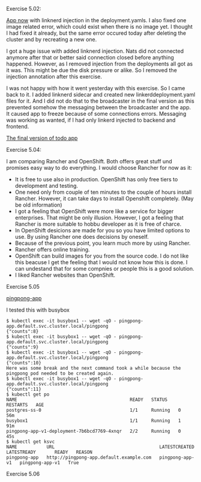 Exercise 5.02:

[App now](https://github.com/outisa/kubernetes-todo-app/tree/1c87cdb410ecf691963ffb4b13be6ee441ca5b80) with linknerd injection in the deployment.yamls. I also fixed one image related error, which could exist when there is no image yet. I thought I had fixed it already, but the same error occured today after deleting the cluster and by recreating a new one.

I got a huge issue with added linknerd injection. Nats did not connected anymore after that or better said connection closed before anything happened. However, as I removed injection from the deployments all got as it was. This might be due the disk pressure or alike. So I removed the injection annotation after this exercise.

I was not happy with how it went yesterday with this exercise. So I came back to it.  I added linknerd sidecar and created new linkerddeployment.yaml files for it. And I did not do that to the broadcaster in the final version as this prevented somehow the messaging between the broadcaster and the app. It caused app to freeze because of some connections errors. Messaging was working as wanted, if I had only linkerd injected to backend and frontend. 

[The final version of todo app](https://github.com/outisa/kubernetes-todo-app)

Exercise 5.04:

I am comparing Rancher and OpenShift. Both offers great stuff und promises easy way to do everything. I would choose Rancher for now as it:

* It is free to use also in production. OpenShift has only free tiers to development and testing.
* One need only from couple of ten minutes to the couple of hours install Rancher. However, it can take days to install Openshift completely. (May be old information)
* I got a feeling that OpenShift were more like a service for bigger enterprises. That might be only illusion. However, I got a feeling that Rancher is more suitable to hobbu developer as it is free of charce. 
* In OpenShift desicions are made for you so you have limited options to use. By using Rancher one does decisions by oneself.
* Because of the previous point, you learn much more by using Rancher.
* Rancher offers online training.
* OpenShift can build images for you from the source code. I do not like this beacuse I get the feeling that I would not know how this is done. I can undestand that for some compnies or people this is a good solution.
* I liked Rancher websites than OpenShift.

Exercise 5.05

[pingpong-app](https://github.com/outisa/kubernetes-pingpong)

I tested this with busybox
```
$ kubectl exec -it busybox1 -- wget -qO - pingpong-app.default.svc.cluster.local/pingpong
{"counts":8}
$ kubectl exec -it busybox1 -- wget -qO - pingpong-app.default.svc.cluster.local/pingpong
{"counts":9}
$ kubectl exec -it busybox1 -- wget -qO - pingpong-app.default.svc.cluster.local/pingpong 
{"counts":10}
Here was some break and the next command took a while because the pingpong pod needed to be created again.
$ kubectl exec -it busybox1 -- wget -qO - pingpong-app.default.svc.cluster.local/pingpong 
{"counts":11}
$ kubectl get po
NAME                                          READY   STATUS    RESTARTS   AGE
postgres-ss-0                                 1/1     Running   0          56m
busybox1                                      1/1     Running   1          91m
pingpong-app-v1-deployment-7b6bcd7769-4xnqr   2/2     Running   0          45s
$ kubectl get ksvc
NAME           URL                                       LATESTCREATED     LATESTREADY       READY   REASON
pingpong-app   http://pingpong-app.default.example.com   pingpong-app-v1   pingpong-app-v1   True    
``` 

Exercise 5.06

